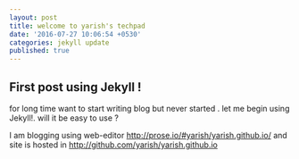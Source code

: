 ```yaml
---
layout: post
title: welcome to yarish's techpad
date: '2016-07-27 10:06:54 +0530'
categories: jekyll update
published: true
---
```

## First post using Jekyll !

for long time want to start writing blog but never started .
let me begin using Jekyll!.
will it be easy to use ? 

I am blogging using web-editor http://prose.io/#yarish/yarish.github.io/ 
and site is hosted in http://github.com/yarish/yarish.github.io 